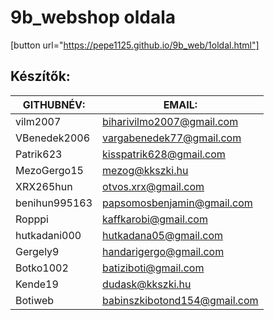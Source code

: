 # 9b_webshop oldala

[button url="https://pepe1125.github.io/9b_web/1oldal.html"]


## Készítők:

| GITHUBNÉV:	| EMAIL:  |
| ----------- | ------- |
vilm2007	|biharivilmo2007@gmail.com
VBenedek2006	|vargabenedek77@gmail.com
Patrik623	|kisspatrik628@gmail.com
MezoGergo15	|mezog@kkszki.hu
XRX265hun	| otvos.xrx@gmail.com
benihun995163	|papsomosbenjamin@gmail.com
Ropppi	|kaffkarobi@gmail.com
hutkadani000	|hutkadana05@gmail.com
Gergely9|	handarigergo@gmail.com
Botko1002	|batiziboti@gmail.com
Kende19	|dudask@kkszki.hu
Botiweb|	babinszkibotond154@gmail.com



